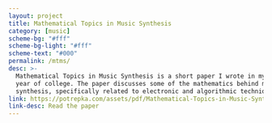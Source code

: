 ```yaml
---
layout: project
title: Mathematical Topics in Music Synthesis
category: [music]
scheme-bg: "#fff"
scheme-bg-light: "#fff"
scheme-text: "#000"
permalink: /mtms/
desc: >-
  Mathematical Topics in Music Synthesis is a short paper I wrote in my senior
  year of college. The paper discusses some of the mathematics behind music
  synthesis, specifically related to electronic and algorithmic techniques.
link: https://potrepka.com/assets/pdf/Mathematical-Topics-in-Music-Synthesis.pdf
link-desc: Read the paper
---
```

